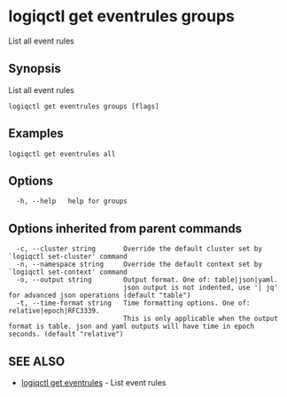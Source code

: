 # logiqctl get eventrules groups

List all event rules

## Synopsis

List all event rules

```text
logiqctl get eventrules groups [flags]
```

## Examples

```text
logiqctl get eventrules all
```

## Options

```text
  -h, --help   help for groups
```

## Options inherited from parent commands

```text
  -c, --cluster string       Override the default cluster set by `logiqctl set-cluster' command
  -n, --namespace string     Override the default context set by `logiqctl set-context' command
  -o, --output string        Output format. One of: table|json|yaml. 
                             json output is not indented, use '| jq' for advanced json operations (default "table")
  -t, --time-format string   Time formatting options. One of: relative|epoch|RFC3339. 
                             This is only applicable when the output format is table. json and yaml outputs will have time in epoch seconds. (default "relative")
```

## SEE ALSO

* [logiqctl get eventrules](logiqctl_get_eventrules.md)     - List event rules

